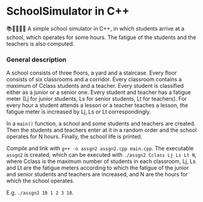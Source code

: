 # SchoolSimulator in C++
📚🧑‍🎓👨‍🏫 A simple school simulator in C++, in which students arrive at a school, which operates for some hours. The fatigue of the students and the teachers is also computed.

### General description

A school consists of three floors, a yard and a staircase. Every floor consists of six classrooms and a corridor. Every classroom contains a maximum of Cclass students and a teacher.
Every student is classified either as a junior or a senior one.
Every student and teacher has a fatigue meter (Lj for junior students, Ls for senior students, Lt for teachers).
For every hour a student attends a lesson or a teacher teaches a lesson, the fatigue meter is increased by Lj, Ls or Lt correspondingly.

In a `main()` function, a school and some students and teachers are created. Then the students and teachers enter at it in a random order and the school operates for N hours. Finally, the school life is printed.

Compile and link with `g++ -o assgn2 assgn2.cpp main.cpp`.
The executable `assgn2` is created, which can be executed with `./assgn2 Cclass Lj Ls Lt N`, where Cclass is the maximum number of students in each classroom, Lj, Ls and Lt are the fatigue meters according to which the fatigue of the junior and senior students and teachers are increased, and N are the hours for which the school operates.

E.g. `./assgn2 10 1 2 3 10`.
